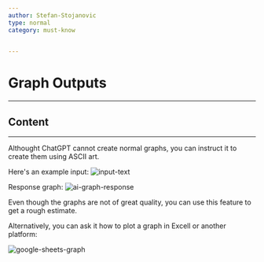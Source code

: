 ```yaml
---
author: Stefan-Stojanovic
type: normal
category: must-know
 

---
```


# Graph Outputs

---

## Content

---

Althought ChatGPT cannot create normal graphs, you can instruct it to create them using ASCII art.

Here's an example input:
![input-text](https://img.enkipro.com/e3e5c9057594e7507b73ce99c99cd6ac.png)

Response graph:
![ai-graph-response](https://img.enkipro.com/cd34b77397f8aeced230437ed3764a19.png)


Even though the graphs are not of great quality, you can use this feature to get a rough estimate.

Alternatively, you can ask it how to plot a graph in Excell or another platform:

![google-sheets-graph](https://img.enkipro.com/b9370bbdddb3031be6bd0216b93c2912.png)